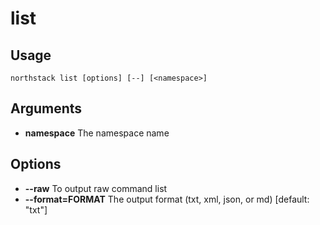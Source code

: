 # list

## Usage
`northstack list [options] [--] [<namespace>]`

## Arguments
* **namespace**
  The namespace name

## Options
* **--raw**
  To output raw command list
* **--format=FORMAT**
  The output format (txt, xml, json, or md) [default: "txt"]